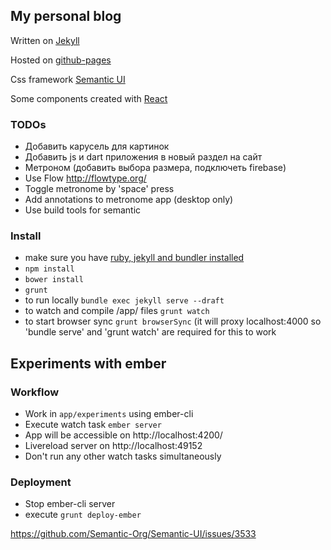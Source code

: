 ## My personal blog

Written on [Jekyll](https://jekyllrb.com/)

Hosted on [github-pages](https://pages.github.com/)

Css framework [Semantic UI]()

Some components created with [React](https://facebook.github.io/react/)

### TODOs
* Добавить карусель для картинок
* Добавить js и dart приложения в новый раздел на сайт
* Метроном (добавить выбора размера, подключеть firebase)
* Use Flow http://flowtype.org/
* Toggle metronome by 'space' press
* Add annotations to metronome app (desktop only)
* Use build tools for semantic

### Install
* make sure you have [ruby, jekyll and bundler installed](https://help.github.com/articles/using-jekyll-with-pages/)
* `npm install`
* `bower install`
* `grunt`
* to run locally `bundle exec jekyll serve --draft`
* to watch and compile /app/ files `grunt watch`
* to start browser sync `grunt browserSync` (it will proxy localhost:4000 so 'bundle serve' and 'grunt watch' are required for this to work 


## Experiments with ember
### Workflow
* Work in `app/experiments` using ember-cli
* Execute watch task `ember server`
* App will be accessible on http://localhost:4200/  
* Livereload server on http://localhost:49152
* Don't run any other watch tasks simultaneously
### Deployment
* Stop ember-cli server
* execute `grunt deploy-ember`


https://github.com/Semantic-Org/Semantic-UI/issues/3533


